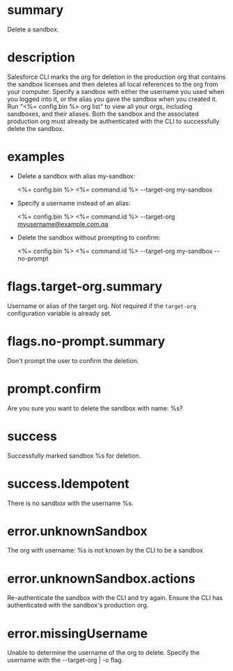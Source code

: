 # summary

Delete a sandbox.

# description

Salesforce CLI marks the org for deletion in the production org that contains the sandbox licenses and then deletes all local references to the org from your computer.
Specify a sandbox with either the username you used when you logged into it, or the alias you gave the sandbox when you created it. Run "<%= config.bin %> org list" to view all your orgs, including sandboxes, and their aliases.
Both the sandbox and the associated production org must already be authenticated with the CLI to successfully delete the sandbox.

# examples

- Delete a sandbox with alias my-sandbox:

  <%= config.bin %> <%= command.id %> --target-org my-sandbox

- Specify a username instead of an alias:

  <%= config.bin %> <%= command.id %> --target-org myusername@example.com.qa

- Delete the sandbox without prompting to confirm:

  <%= config.bin %> <%= command.id %> --target-org my-sandbox --no-prompt

# flags.target-org.summary

Username or alias of the target org. Not required if the `target-org` configuration variable is already set.

# flags.no-prompt.summary

Don't prompt the user to confirm the deletion.

# prompt.confirm

Are you sure you want to delete the sandbox with name: %s?

# success

Successfully marked sandbox %s for deletion.

# success.Idempotent

There is no sandbox with the username %s.

# error.unknownSandbox

The org with username: %s is not known by the CLI to be a sandbox

# error.unknownSandbox.actions

Re-authenticate the sandbox with the CLI and try again.
Ensure the CLI has authenticated with the sandbox's production org.

# error.missingUsername

Unable to determine the username of the org to delete. Specify the username with the --target-org | -o flag.
